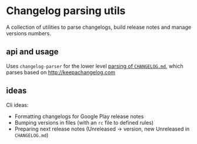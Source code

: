 # Changelog parsing utils

A collection of utilities to parse changelogs, build release notes and manage versions numbers.

## api and usage

Uses `changelog-parser` for the lower level [parsing of `CHANGELOG.md`](https://github.com/ungoldman/changelog-parser#standards),
which parses based on http://keepachangelog.com

## ideas

Cli ideas:
- Formatting changelogs for Google Play release notes
- Bumping versions in files (with an `rc` file to defined rules)
- Preparing next release notes (Unreleased -> version, new Unreleased in `CHANGELOG.md`)

